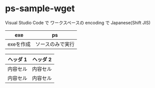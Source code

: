 # ps-sample-wget
Visual Studio Code で ワークスペースの encoding で Japanese(Shift JIS)

| exe| ps|
| - | - |
| exeを作成| ソースのみで実行|

| ヘッダ 1 | ヘッダ 2 |
| ------------- | ------------- |
| 内容セル  | 内容セル  |
| 内容セル  | 内容セル  |
